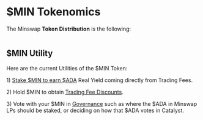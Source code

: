 # $MIN Tokenomics

The Minswap **Token Distribution** is the following:

<figure><img src="../../.gitbook/assets/tokenomics (1).png" alt=""><figcaption></figcaption></figure>

## $MIN Utility

Here are the current Utilities of the $MIN Token:

1\) [Stake $MIN to earn $ADA](fee-switch.md) Real Yield coming directly from Trading Fees.

2\) Hold $MIN to obtain [Trading Fee Discounts](trading-fee-discount.md).&#x20;

3\) Vote with your $MIN in [Governance](broken-reference) such as where the $ADA in Minswap LPs should be staked, or deciding on how that $ADA votes in Catalyst.
